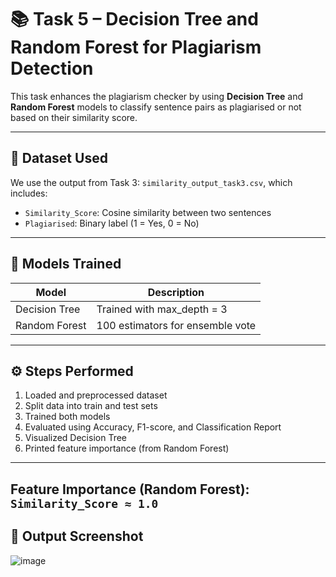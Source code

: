 # 📚 Task 5 – Decision Tree and Random Forest for Plagiarism Detection

This task enhances the plagiarism checker by using **Decision Tree** and **Random Forest** models to classify sentence pairs as plagiarised or not based on their similarity score.

---

## 📁 Dataset Used

We use the output from Task 3: `similarity_output_task3.csv`, which includes:

- `Similarity_Score`: Cosine similarity between two sentences
- `Plagiarised`: Binary label (1 = Yes, 0 = No)

---

## 🧠 Models Trained

| Model            | Description                      |
|------------------|----------------------------------|
| Decision Tree    | Trained with max_depth = 3       |
| Random Forest    | 100 estimators for ensemble vote |

---

## ⚙️ Steps Performed

1. Loaded and preprocessed dataset
2. Split data into train and test sets
3. Trained both models
4. Evaluated using Accuracy, F1-score, and Classification Report
5. Visualized Decision Tree
6. Printed feature importance (from Random Forest)

---
Feature Importance (Random Forest): `Similarity_Score ≈ 1.0`
---
## 📸 Output Screenshot
![image](https://github.com/user-attachments/assets/0c6a3615-4136-4c0f-8de7-a66e50c011e2)



